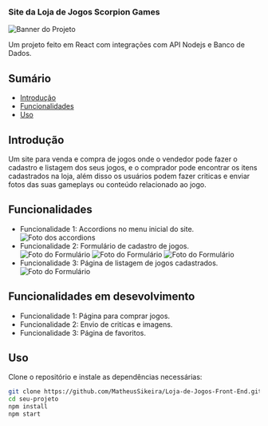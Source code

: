 ### Site da Loja de Jogos Scorpion Games

![Banner do Projeto](./Scorpion-Games-API/imagens/ScorpionGames.png)

Um projeto feito em React com integrações com API Nodejs e Banco de Dados.

## Sumário

- [Introdução](#introdução)
- [Funcionalidades](#funcionalidades)
- [Uso](#uso)

## Introdução

Um site para venda e compra de jogos onde o vendedor pode fazer o cadastro e listagem dos seus jogos, e o comprador pode encontrar os itens cadastrados na loja, além disso os usuários podem fazer criticas e enviar fotos das suas gameplays ou conteúdo relacionado ao jogo.

## Funcionalidades

- Funcionalidade 1: Accordions no menu inicial do site.
![Foto dos accordions](././Scorpion-Games-API/imagens/cap2.png)
- Funcionalidade 2: Formulário de cadastro de jogos.
![Foto do Formulário](././Scorpion-Games-API/imagens/cap1.png)
![Foto do Formulário](././Scorpion-Games-API/imagens/cap3.png)
![Foto do Formulário](././Scorpion-Games-API/imagens/cap4.png)
- Funcionalidade 3: Página de listagem de jogos cadastrados.
![Foto do Formulário](././Scorpion-Games-API/imagens/cap5.png)

## Funcionalidades em desevolvimento
- Funcionalidade 1: Página para comprar jogos.
- Funcionalidade 2: Envio de critícas e imagens.
- Funcionalidade 3: Página de favoritos.

## Uso

Clone o repositório e instale as dependências necessárias:

```bash
git clone https://github.com/MatheusSikeira/Loja-de-Jogos-Front-End.git
cd seu-projeto
npm install
npm start
